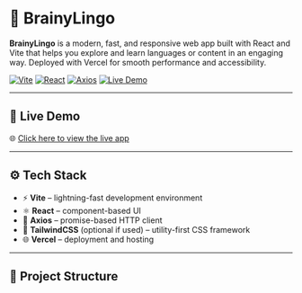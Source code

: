 # 🧠 BrainyLingo

**BrainyLingo** is a modern, fast, and responsive web app built with React and Vite that helps you explore and learn languages or content in an engaging way. Deployed with Vercel for smooth performance and accessibility.

[![Vite](https://img.shields.io/badge/Vite-Dev-blueviolet?logo=vite&logoColor=white)](https://vitejs.dev/)
[![React](https://img.shields.io/badge/React-18-blue?logo=react)](https://reactjs.org/)
[![Axios](https://img.shields.io/badge/Axios-HTTP-lightgrey?logo=axios&logoColor=black)](https://axios-http.com/)
[![Live Demo](https://img.shields.io/badge/Live-Demo-green?style=flat&logo=vercel)](https://brainy-lingo.vercel.app/)

---

## 🚀 Live Demo

🌐 [Click here to view the live app](https://brainy-lingo.vercel.app/)

---

## ⚙️ Tech Stack

- ⚡ **Vite** – lightning-fast development environment
- ⚛️ **React** – component-based UI
- 📡 **Axios** – promise-based HTTP client
- 🎨 **TailwindCSS** (optional if used) – utility-first CSS framework
- 🌐 **Vercel** – deployment and hosting

---

## 📁 Project Structure

